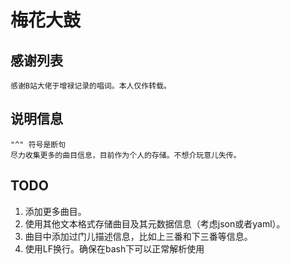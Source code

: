 # 梅花大鼓

## 感谢列表
    感谢B站大佬于增禄记录的唱词。本人仅作转载。

## 说明信息
    "^" 符号是断句
    尽力收集更多的曲目信息，目前作为个人的存储。不想介玩意儿失传。

## TODO
1. 添加更多曲目。
2. 使用其他文本格式存储曲目及其元数据信息（考虑json或者yaml）。
3. 曲目中添加过门儿描述信息，比如上三番和下三番等信息。
4. 使用LF换行。确保在bash下可以正常解析使用